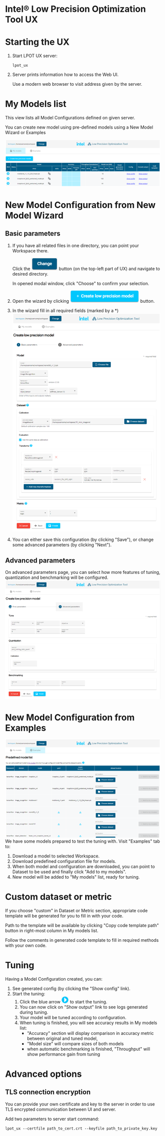 Intel® Low Precision Optimization Tool UX
=========================================

# Starting the UX
1. Start LPOT UX server:
   ```shell
   lpot_ux
   ```
1. Server prints information how to access the Web UI.

   Use a modern web browser to visit address given by the server.


# My Models list
This view lists all Model Configurations defined on given server. 

You can create new model using pre-defined models using a New Model Wizard or Examples

![My models list](imgs/ux/my_models.png "My models list")

# New Model Configuration from New Model Wizard
## Basic parameters
1. If you have all related files in one directory, you can point your Workspace there.
   
   Click the ![Change Current Workspace Button](imgs/ux/workspace_change.png "Change")
   button (on the top-left part of UX) and navigate to desired directory.
   
   In opened modal window, click "Choose" to confirm your selection.
1. Open the wizard by clicking ![Create low precision model button image](imgs/ux/model_create_new.png "Create low precision model") button.
1. In the wizard fill in all required fields (marked by a *)
   ![Basic parameters wizard](imgs/ux/wizard_basic.png "Basic parameters")
1. You can either save this configuration (by clicking "Save"), or change some advanced parameters (by clicking "Next").

## Advanced parameters
On advanced parameters page, you can select how more features of tuning, quantization and benchmarking will be configured.
   ![Advanced parameters wizard](imgs/ux/wizard_advanced.png "Advanced parameters")

# New Model Configuration from Examples
![Examples](imgs/ux/examples.png "Examples")
We have some models prepared to test the tuning with. Visit "Examples" tab to:
1. Download a model to selected Workspace.
1. Download predefined configuration file for models.
1. When both model and configuration are downloaded, you can point to Dataset to be used and finally click "Add to my models".
1. New model will be added to "My models" list, ready for tuning.

# Custom dataset or metric
If you choose "custom" in Dataset or Metric section, appropriate code template will be generated for you to fill in with your code.

Path to the template will be available by clicking "Copy code template path" button in right-most column in My models list.

Follow the comments in generated code template to fill in required methods with your own code.

# Tuning
Having a Model Configuration created, you can:
1. See generated config (by clicking the "Show config" link).
1. Start the tuning:
   1. Click the blue arrow ![Start Tuning button](imgs/ux/tuning_start.png "Start tuning") to start the tuning.
   1. You can now click on "Show output" link to see logs generated during tuning.
   1. Your model will be tuned according to configuration.
   1. When tuning is finished, you will see accuracy results in My models list:
      - "Accuracy" section will display comparison in accuracy metric between original and tuned model,
      - "Model size" will compare sizes of both models
      - when automatic benchmarking is finished, "Throughput" will show performance gain from tuning 

# Advanced options
## TLS connection encryption

You can provide your own certificate and key to the server in order to use TLS encrypted communication between UI and server.

Add two parameters to server start command:
```
lpot_ux --certfile path_to_cert.crt --keyfile path_to_private_key.key
```
